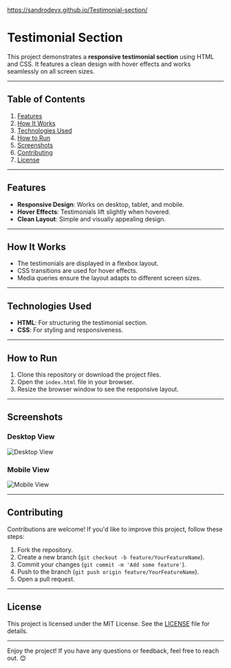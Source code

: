 https://sandrodevx.github.io/Testimonial-section/


# Testimonial Section

This project demonstrates a **responsive testimonial section** using HTML and CSS. It features a clean design with hover effects and works seamlessly on all screen sizes.

---

## Table of Contents
1. [Features](#features)
2. [How It Works](#how-it-works)
3. [Technologies Used](#technologies-used)
4. [How to Run](#how-to-run)
5. [Screenshots](#screenshots)
6. [Contributing](#contributing)
7. [License](#license)

---

## Features
- **Responsive Design**: Works on desktop, tablet, and mobile.
- **Hover Effects**: Testimonials lift slightly when hovered.
- **Clean Layout**: Simple and visually appealing design.

---

## How It Works
- The testimonials are displayed in a flexbox layout.
- CSS transitions are used for hover effects.
- Media queries ensure the layout adapts to different screen sizes.

---

## Technologies Used
- **HTML**: For structuring the testimonial section.
- **CSS**: For styling and responsiveness.

---

## How to Run
1. Clone this repository or download the project files.
2. Open the `index.html` file in your browser.
3. Resize the browser window to see the responsive layout.

---

## Screenshots
### Desktop View
![Desktop View](https://via.placeholder.com/800x400.png?text=Desktop+View)

### Mobile View
![Mobile View](https://via.placeholder.com/400x600.png?text=Mobile+View)

---

## Contributing
Contributions are welcome! If you'd like to improve this project, follow these steps:
1. Fork the repository.
2. Create a new branch (`git checkout -b feature/YourFeatureName`).
3. Commit your changes (`git commit -m 'Add some feature'`).
4. Push to the branch (`git push origin feature/YourFeatureName`).
5. Open a pull request.

---

## License
This project is licensed under the MIT License. See the [LICENSE](LICENSE) file for details.

---

Enjoy the project! If you have any questions or feedback, feel free to reach out. 😊
